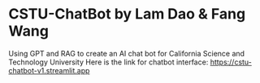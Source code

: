 # CSTU-ChatBot by Lam Dao & Fang Wang
Using GPT and RAG to create an AI chat bot for California Science and Technology University
Here is the link for chatbot interface: https://cstu-chatbot-v1.streamlit.app

